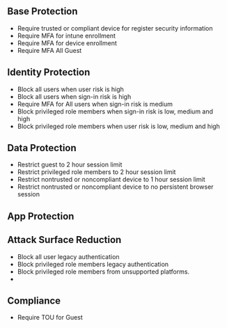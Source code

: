 ## Base Protection
 * Require trusted or compliant device for register security information
 * Require MFA for intune enrollment
 * Require MFA for device enrollment
 * Require MFA All Guest

## Identity Protection
 * Block all users when user risk is high
 * Block all users when sign-in risk is high
 * Require MFA for All users when sign-in risk is medium
 * Block privileged role members when sign-in risk is low, medium and high
 * Block privileged role members when user risk is low, medium and high

## Data Protection
 * Restrict guest to 2 hour session limit
 * Restrict privileged role members to 2 hour session limit
 * Restrict nontrusted or noncompliant device to 1 hour session limit
 * Restrict nontrusted or noncompliant device to no persistent browser session

## App Protection

## Attack Surface Reduction
 * Block all user legacy authentication
 * Block privileged role members legacy authentication
 * Block privileged role members from unsupported platforms.
 * 

## Compliance
 * Require TOU for Guest
